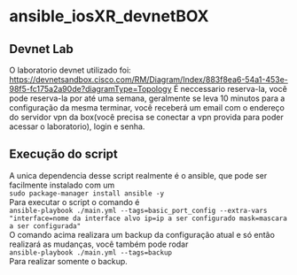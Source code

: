 # ansible_iosXR_devnetBOX
## Devnet Lab
O laboratorio devnet utilizado foi: https://devnetsandbox.cisco.com/RM/Diagram/Index/883f8ea6-54a1-453e-98f5-fc175a2a90de?diagramType=Topology
É neccessario reserva-la, você pode reserva-la por até uma semana, geralmente se leva 10 minutos para a configuração da mesma terminar, você receberá um email com o endereço do servidor vpn da box(você precisa se conectar a vpn provida para poder acessar o laboratorio), login e senha.
## Execução do script
A unica dependencia desse script realmente é o ansible, que pode ser facilmente instalado com um\
```sudo package-manager install ansible -y```\
Para executar o script o comando é\
```ansible-playbook ./main.yml --tags=basic_port_config --extra-vars "interface=nome da interface alvo ip=ip a ser configurado mask=mascara a ser configurada"```\
O comando acima realizara um backup da configuração atual e só então realizará as mudanças, você também pode rodar\
```ansible-playbook ./main.yml --tags=backup```\
Para realizar somente o backup.

